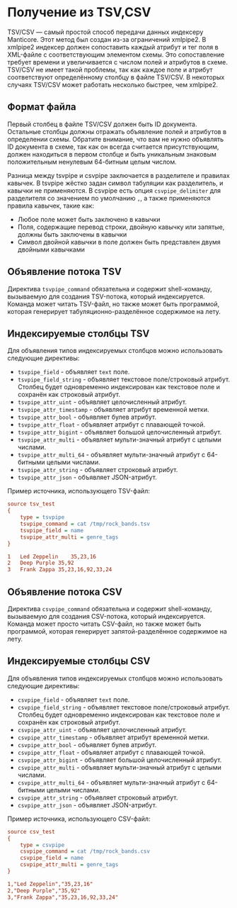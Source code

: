 # Получение из TSV,CSV

TSV/CSV — самый простой способ передачи данных индексеру Manticore. Этот метод был создан из-за ограничений xmlpipe2. В xmlpipe2 индексер должен сопоставить каждый атрибут и тег поля в XML-файле с соответствующим элементом схемы. Это сопоставление требует времени и увеличивается с числом полей и атрибутов в схеме. TSV/CSV не имеет такой проблемы, так как каждое поле и атрибут соответствуют определённому столбцу в файле TSV/CSV. В некоторых случаях TSV/CSV может работать несколько быстрее, чем xmlpipe2.

## Формат файла
Первый столбец в файле TSV/CSV должен быть ID документа. Остальные столбцы должны отражать объявление полей и атрибутов в определении схемы. Обратите внимание, что вам не нужно объявлять ID документа в схеме, так как он всегда считается присутствующим, должен находиться в первом столбце и быть уникальным знаковым положительным ненулевым 64-битным целым числом.

Разница между tsvpipe и csvpipe заключается в разделителе и правилах кавычек. В tsvpipe жёстко задан символ табуляции как разделитель, и кавычки не применяются. В csvpipe есть опция `csvpipe_delimiter` для разделителя со значением по умолчанию `,`, а также применяются правила кавычек, такие как:

* Любое поле может быть заключено в кавычки
* Поля, содержащие перевод строки, двойную кавычку или запятые, должны быть заключены в кавычки
* Символ двойной кавычки в поле должен быть представлен двумя двойными кавычками

## Объявление потока TSV
Директива `tsvpipe_command` обязательна и содержит shell-команду, вызываемую для создания TSV-потока, который индексируется. Команда может читать TSV-файл, но также может быть программой, которая генерирует табуляционно-разделённое содержимое на лету.

## Индексируемые столбцы TSV

Для объявления типов индексируемых столбцов можно использовать следующие директивы:

* `tsvpipe_field` - объявляет `text` поле.
* `tsvpipe_field_string` - объявляет текстовое поле/строковый атрибут. Столбец будет одновременно индексирован как текстовое поле и сохранён как строковый атрибут.
* `tsvpipe_attr_uint` - объявляет целочисленный атрибут.
* `tsvpipe_attr_timestamp` - объявляет атрибут временной метки.
* `tsvpipe_attr_bool` - объявляет булев атрибут.
* `tsvpipe_attr_float` - объявляет атрибут с плавающей точкой.
* `tsvpipe_attr_bigint` - объявляет большой целочисленный атрибут.
* `tsvpipe_attr_multi` - объявляет мульти-значный атрибут с целыми числами.
* `tsvpipe_attr_multi_64` - объявляет мульти-значный атрибут с 64-битными целыми числами.
* `tsvpipe_attr_string` - объявляет строковый атрибут.
* `tsvpipe_attr_json` - объявляет JSON-атрибут.


Пример источника, использующего TSV-файл:

```ini
source tsv_test
{
    type = tsvpipe
    tsvpipe_command = cat /tmp/rock_bands.tsv
    tsvpipe_field = name
    tsvpipe_attr_multi = genre_tags
}
```

```ini
1   Led Zeppelin    35,23,16
2   Deep Purple 35,92
3   Frank Zappa 35,23,16,92,33,24
```

## Объявление потока CSV
Директива `csvpipe_command` обязательна и содержит shell-команду, вызываемую для создания CSV-потока, который индексируется. Команда может просто читать CSV-файл, но также может быть программой, которая генерирует запятой-разделённое содержимое на лету.

## Индексируемые столбцы CSV

Для объявления типов индексируемых столбцов можно использовать следующие директивы:

* `csvpipe_field` - объявляет `text` поле.
* `csvpipe_field_string` - объявляет текстовое поле/строковый атрибут. Столбец будет одновременно индексирован как текстовое поле и сохранён как строковый атрибут.
* `csvpipe_attr_uint` - объявляет целочисленный атрибут.
* `csvpipe_attr_timestamp` - объявляет атрибут временной метки.
* `csvpipe_attr_bool` - объявляет булев атрибут.
* `csvpipe_attr_float` - объявляет атрибут с плавающей точкой.
* `csvpipe_attr_bigint` - объявляет большой целочисленный атрибут.
* `csvpipe_attr_multi` - объявляет мульти-значный атрибут с целыми числами.
* `csvpipe_attr_multi_64` - объявляет мульти-значный атрибут с 64-битными целыми числами.
* `csvpipe_attr_string` - объявляет строковый атрибут.
* `csvpipe_attr_json` - объявляет JSON-атрибут.

Пример источника, использующего CSV-файл:

```ini
source csv_test
{
    type = csvpipe
    csvpipe_command = cat /tmp/rock_bands.csv
    csvpipe_field = name
    csvpipe_attr_multi = genre_tags
}
```

```ini
1,"Led Zeppelin","35,23,16"
2,"Deep Purple","35,92"
3,"Frank Zappa","35,23,16,92,33,24"
```
<!-- proofread -->

